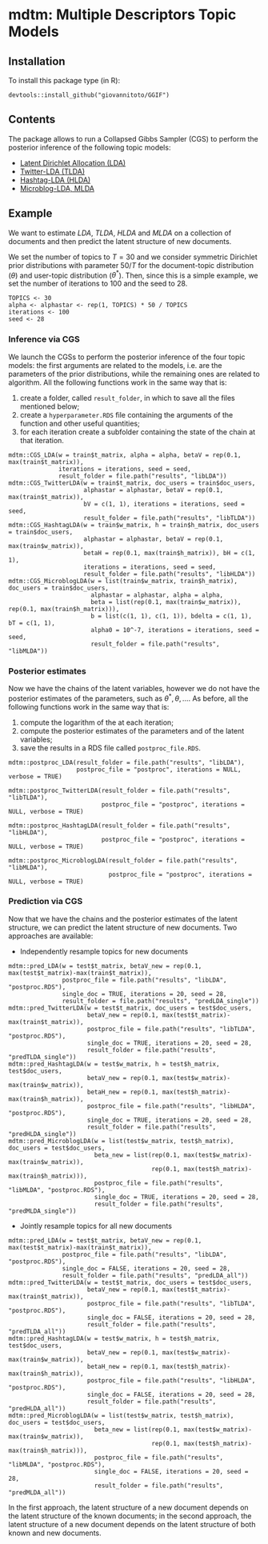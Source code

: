 # mdtm: Multiple Descriptors Topic Models

## Installation
To install this package type (in R):

```
devtools::install_github("giovannitoto/GGIF")
```

## Contents
The package allows to run a Collapsed Gibbs Sampler (CGS) to perform the posterior inference of the following topic models:
* [Latent Dirichlet Allocation (LDA)](https://dl.acm.org/doi/10.5555/944919.944937)
* [Twitter-LDA (TLDA)](https://link.springer.com/chapter/10.1007/978-3-642-20161-5_34)
* [Hashtag-LDA (HLDA)](https://www.sciencedirect.com/science/article/abs/pii/S0167739X15003258?via%3Dihub)
* [Microblog-LDA, MLDA](https://ceur-ws.org/Vol-3177/paper1.pdf)

## Example
We want to estimate *LDA*, *TLDA*, *HLDA* and *MLDA* on a collection of documents and then predict the latent structure of new documents.

We set the number of topics to $T=30$ and we consider symmetric Dirichlet prior distributions with parameter $50/T$ for the document-topic distribution ($\theta$) and user-topic distribution ($\theta^*$). Then, since this is a simple example, we set the number of iterations to 100 and the seed to 28.
```
TOPICS <- 30
alpha <- alphastar <- rep(1, TOPICS) * 50 / TOPICS
iterations <- 100
seed <- 28
```

### Inference via CGS
We launch the CGSs to perform the posterior inference of the four topic models: the first arguments are related to the models, i.e. are the parameters of the prior distributions, while the remaining ones are related to algorithm. All the following functions work in the same way that is:
1. create a folder, called `result_folder`, in which to save all the files mentioned below;
2. create a `hyperparameter.RDS` file containing the arguments of the function and other useful quantities;
3. for each iteration create a subfolder containing the state of the chain at that iteration.

```
mdtm::CGS_LDA(w = train$t_matrix, alpha = alpha, betaV = rep(0.1, max(train$t_matrix)),
              iterations = iterations, seed = seed,
              result_folder = file.path("results", "libLDA"))
mdtm::CGS_TwitterLDA(w = train$t_matrix, doc_users = train$doc_users,
                     alphastar = alphastar, betaV = rep(0.1, max(train$t_matrix)),
                     bV = c(1, 1), iterations = iterations, seed = seed,
                     result_folder = file.path("results", "libTLDA"))
mdtm::CGS_HashtagLDA(w = train$w_matrix, h = train$h_matrix, doc_users = train$doc_users,
                     alphastar = alphastar, betaV = rep(0.1, max(train$w_matrix)),
                     betaH = rep(0.1, max(train$h_matrix)), bH = c(1, 1),
                     iterations = iterations, seed = seed,
                     result_folder = file.path("results", "libHLDA"))
mdtm::CGS_MicroblogLDA(w = list(train$w_matrix, train$h_matrix), doc_users = train$doc_users,
                       alphastar = alphastar, alpha = alpha,
                       beta = list(rep(0.1, max(train$w_matrix)), rep(0.1, max(train$h_matrix))),
                       b = list(c(1, 1), c(1, 1)), bdelta = c(1, 1), bT = c(1, 1),
                       alpha0 = 10^-7, iterations = iterations, seed = seed,
                       result_folder = file.path("results", "libMLDA"))
```

### Posterior estimates
Now we have the chains of the latent variables, however we do not have the posterior estimates of the parameters, such as $\theta^*,\theta,\ldots$. As before, all the following functions work in the same way that is:
1. compute the logarithm of the at each iteration;
2. compute the posterior estimates of the parameters and of the latent variables;
3. save the results in a RDS file called `postproc_file.RDS`.

```
mdtm::postproc_LDA(result_folder = file.path("results", "libLDA"),
                   postproc_file = "postproc", iterations = NULL, verbose = TRUE)

mdtm::postproc_TwitterLDA(result_folder = file.path("results", "libTLDA"),
                          postproc_file = "postproc", iterations = NULL, verbose = TRUE)

mdtm::postproc_HashtagLDA(result_folder = file.path("results", "libHLDA"),
                          postproc_file = "postproc", iterations = NULL, verbose = TRUE)

mdtm::postproc_MicroblogLDA(result_folder = file.path("results", "libMLDA"),
                            postproc_file = "postproc", iterations = NULL, verbose = TRUE)
```

### Prediction via CGS
Now that we have the chains and the posterior estimates of the latent structure, we can predict the latent structure of new documents. Two approaches are available:
- Independently resample topics for new documents
```
mdtm::pred_LDA(w = test$t_matrix, betaV_new = rep(0.1, max(test$t_matrix)-max(train$t_matrix)),
               postproc_file = file.path("results", "libLDA", "postproc.RDS"),
               single_doc = TRUE, iterations = 20, seed = 28,
               result_folder = file.path("results", "predLDA_single"))
mdtm::pred_TwitterLDA(w = test$t_matrix, doc_users = test$doc_users,
                      betaV_new = rep(0.1, max(test$t_matrix)-max(train$t_matrix)),
                      postproc_file = file.path("results", "libTLDA", "postproc.RDS"),
                      single_doc = TRUE, iterations = 20, seed = 28,
                      result_folder = file.path("results", "predTLDA_single"))
mdtm::pred_HashtagLDA(w = test$w_matrix, h = test$h_matrix, test$doc_users,
                      betaV_new = rep(0.1, max(test$w_matrix)-max(train$w_matrix)),
                      betaH_new = rep(0.1, max(test$h_matrix)-max(train$h_matrix)),
                      postproc_file = file.path("results", "libHLDA", "postproc.RDS"),
                      single_doc = TRUE, iterations = 20, seed = 28,
                      result_folder = file.path("results", "predHLDA_single"))
mdtm::pred_MicroblogLDA(w = list(test$w_matrix, test$h_matrix), doc_users = test$doc_users,
                        beta_new = list(rep(0.1, max(test$w_matrix)-max(train$w_matrix)),
                                        rep(0.1, max(test$h_matrix)-max(train$h_matrix))),
                        postproc_file = file.path("results", "libMLDA", "postproc.RDS"),
                        single_doc = TRUE, iterations = 20, seed = 28,
                        result_folder = file.path("results", "predMLDA_single"))
```
- Jointly resample topics for all new documents
```
mdtm::pred_LDA(w = test$t_matrix, betaV_new = rep(0.1, max(test$t_matrix)-max(train$t_matrix)),
               postproc_file = file.path("results", "libLDA", "postproc.RDS"),
               single_doc = FALSE, iterations = 20, seed = 28,
               result_folder = file.path("results", "predLDA_all"))
mdtm::pred_TwitterLDA(w = test$t_matrix, doc_users = test$doc_users,
                      betaV_new = rep(0.1, max(test$t_matrix)-max(train$t_matrix)),
                      postproc_file = file.path("results", "libTLDA", "postproc.RDS"),
                      single_doc = FALSE, iterations = 20, seed = 28,
                      result_folder = file.path("results", "predTLDA_all"))
mdtm::pred_HashtagLDA(w = test$w_matrix, h = test$h_matrix, test$doc_users,
                      betaV_new = rep(0.1, max(test$w_matrix)-max(train$w_matrix)),
                      betaH_new = rep(0.1, max(test$h_matrix)-max(train$h_matrix)),
                      postproc_file = file.path("results", "libHLDA", "postproc.RDS"),
                      single_doc = FALSE, iterations = 20, seed = 28,
                      result_folder = file.path("results", "predHLDA_all"))
mdtm::pred_MicroblogLDA(w = list(test$w_matrix, test$h_matrix), doc_users = test$doc_users,
                        beta_new = list(rep(0.1, max(test$w_matrix)-max(train$w_matrix)),
                                        rep(0.1, max(test$h_matrix)-max(train$h_matrix))),
                        postproc_file = file.path("results", "libMLDA", "postproc.RDS"),
                        single_doc = FALSE, iterations = 20, seed = 28,
                        result_folder = file.path("results", "predMLDA_all"))
```
In the first approach, the latent structure of a new document depends on the latent structure of the known documents; in the second approach, the latent structure of a new document depends on the latent structure of both known and new documents.
